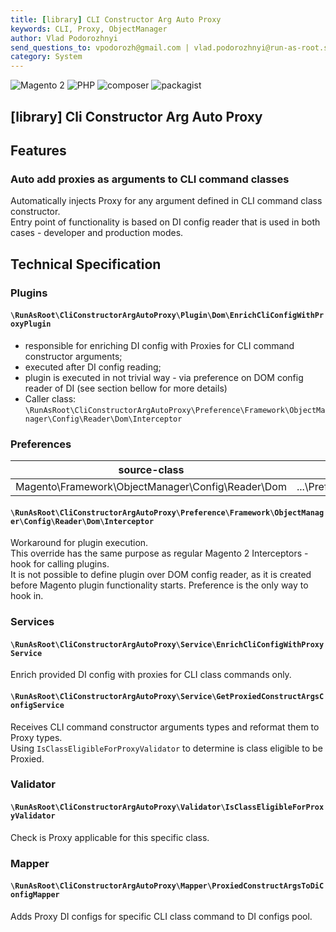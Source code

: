 ```yaml
---
title: [library] CLI Constructor Arg Auto Proxy  
keywords: CLI, Proxy, ObjectManager  
author: Vlad Podorozhnyi  
send_questions_to: vpodorozh@gmail.com | vlad.podorozhnyi@run-as-root.sh  
category: System  
---
```

![Magento 2](https://img.shields.io/badge/Magento-2.4.*-orange)
![PHP](https://img.shields.io/badge/php-7.4-blue)
![composer](https://shields.io/badge/composer-v2-darkgreen)
![packagist](https://img.shields.io/badge/packagist-f28d1a)

## **\[library\] Cli Constructor Arg Auto Proxy**

## Features

### Auto add proxies as arguments to CLI command classes

Automatically injects Proxy for any argument defined in CLI command class constructor.  
Entry point of functionality is based on DI config reader that is used in both cases - developer and production modes.

## Technical Specification

### Plugins

#### `\RunAsRoot\CliConstructorArgAutoProxy\Plugin\Dom\EnrichCliConfigWithProxyPlugin`
* responsible for enriching DI config with Proxies for CLI command constructor arguments;
* executed after DI config reading;
* plugin is executed in not trivial way - via preference on DOM config reader of DI (see section bellow for more details) 
* Caller class: `\RunAsRoot\CliConstructorArgAutoProxy\Preference\Framework\ObjectManager\Config\Reader\Dom\Interceptor`

### Preferences

| source-class                                       | custom-class                                                          |
|----------------------------------------------------|-----------------------------------------------------------------------|
| Magento\Framework\ObjectManager\Config\Reader\Dom  | ...\Preference\Framework\ObjectManager\Config\Reader\Dom\Interceptor  |


#### `\RunAsRoot\CliConstructorArgAutoProxy\Preference\Framework\ObjectManager\Config\Reader\Dom\Interceptor`
Workaround for plugin execution.  
This override has the same purpose as regular Magento 2 Interceptors - hook for calling plugins.  
It is not possible to define plugin over DOM config reader, as it is created before Magento plugin functionality starts. 
Preference is the only way to hook in.

### Services

#### `\RunAsRoot\CliConstructorArgAutoProxy\Service\EnrichCliConfigWithProxyService`
Enrich provided DI config with proxies for CLI class commands only.

#### `\RunAsRoot\CliConstructorArgAutoProxy\Service\GetProxiedConstructArgsConfigService`
Receives CLI command constructor arguments types and reformat them to Proxy types.  
Using `IsClassEligibleForProxyValidator` to determine is class eligible to be Proxied.

### Validator

#### `\RunAsRoot\CliConstructorArgAutoProxy\Validator\IsClassEligibleForProxyValidator`
Check is Proxy applicable for this specific class.  

### Mapper

#### `\RunAsRoot\CliConstructorArgAutoProxy\Mapper\ProxiedConstructArgsToDiConfigMapper`
Adds Proxy DI configs for specific CLI class command to DI configs pool.
